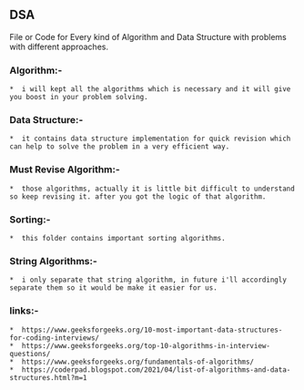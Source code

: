 ## DSA

File or Code for Every kind of Algorithm and Data Structure
with problems with different approaches.

### Algorithm:-    
    *  i will kept all the algorithms which is necessary and it will give you boost in your problem solving.

### Data Structure:-
    *  it contains data structure implementation for quick revision which can help to solve the problem in a very efficient way.

### Must Revise Algorithm:-
    *  those algorithms, actually it is little bit difficult to understand so keep revising it. after you got the logic of that algorithm.

### Sorting:-
    *  this folder contains important sorting algorithms.

### String Algorithms:-
    *  i only separate that string algorithm, in future i'll accordingly separate them so it would be make it easier for us.

### links:- 
    *  https://www.geeksforgeeks.org/10-most-important-data-structures-for-coding-interviews/
    *  https://www.geeksforgeeks.org/top-10-algorithms-in-interview-questions/
    *  https://www.geeksforgeeks.org/fundamentals-of-algorithms/
    *  https://coderpad.blogspot.com/2021/04/list-of-algorithms-and-data-structures.html?m=1
